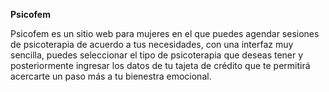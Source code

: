 

**Psicofem**

Psicofem es un sitio web para mujeres en el que puedes agendar sesiones de psicoterapia de acuerdo a tus necesidades, con una interfaz muy sencilla, puedes seleccionar el tipo de psicoterapia que deseas tener y posteriormente ingresar los datos de tu tajeta de crédito que te permitirá acercarte un paso más a tu bienestra emocional. 
